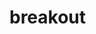 # breakout


<!-- walkhrough tutorial at  www.youtube.com/watch?v=ec8vSKJuZTk&list=WL&index=48&t=5445s

timestamp 1:31:00-->